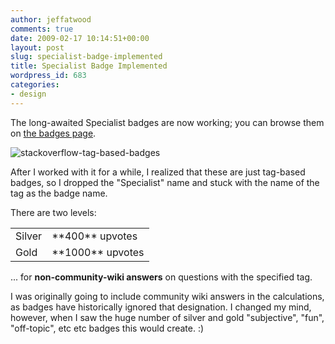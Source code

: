 ```yaml
---
author: jeffatwood
comments: true
date: 2009-02-17 10:14:51+00:00
layout: post
slug: specialist-badge-implemented
title: Specialist Badge Implemented
wordpress_id: 683
categories:
- design
---
```



The long-awaited Specialist badges are now working; you can browse them on [the badges page](http://stackoverflow.com/badges).



![stackoverflow-tag-based-badges](http://blog.stackoverflow.com/wp-content/uploads/stackoverflow-tag-based-badges.png)



After I worked with it for a while, I realized that these are just tag-based badges, so I dropped the "Specialist" name and stuck with the name of the tag as the badge name.



There are two levels:



<table cellpadding="4" width="300" cellspacing="4" >
<tr >
<td >Silver
</td>
<td >**400** upvotes
</td></tr>
<tr >
<td >Gold
</td>
<td >**1000** upvotes
</td></tr>
</table>



... for **non-community-wiki answers** on questions with the specified tag.



I was originally going to include community wiki answers in the calculations, as badges have historically ignored that designation. I changed my mind, however, when I saw the huge number of silver and gold "subjective", "fun", "off-topic", etc etc badges this would create. :)

